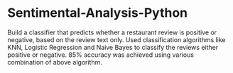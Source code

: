 # Sentimental-Analysis-Python
Build a classifier that predicts whether a restaurant review is positive or negative, based on the review text only. Used classification algorithms like KNN, Logistic Regression and Naive Bayes to classify the reviews either positive or negative. 85% accuracy was achieved using various combination of above algorithm. 
